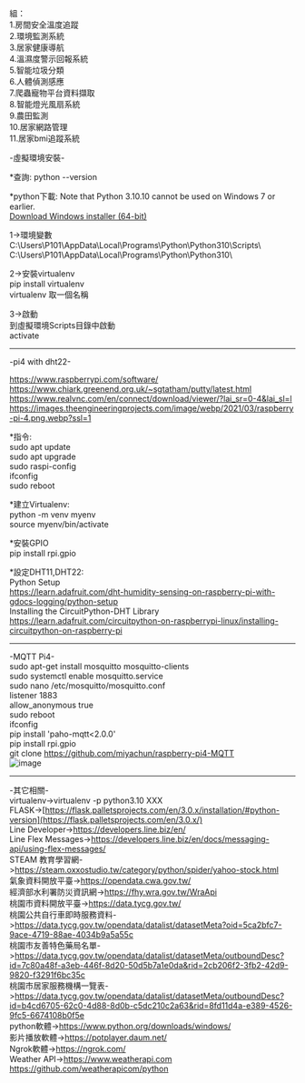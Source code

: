 組：  
1.房間安全溫度追蹤  
2.環境監測系統  
3.居家健康導航  
4.溫濕度警示回報系統  
5.智能垃圾分類  
6.人體偵測感應  
7.爬蟲寵物平台資料擷取  
8.智能燈光風扇系統  
9.農田監測     
10.居家網路管理  
11.居家bmi追蹤系統  


  
-虛擬環境安裝-  

*查詢: python --version  
  
*python下載:
Note that Python 3.10.10 cannot be used on Windows 7 or earlier.  
[Download Windows installer (64-bit)](https://www.python.org/ftp/python/3.10.10/python-3.10.10-amd64.exe)  

1->環境變數  
C:\Users\P101\AppData\Local\Programs\Python\Python310\Scripts\  
C:\Users\P101\AppData\Local\Programs\Python\Python310\  
  
2->安裝virtualenv  
pip install virtualenv  
virtualenv 取一個名稱  
  
3->啟動  
到虛擬環境Scripts目錄中啟動  
activate  

------------------------------------------------------------------------------  
-pi4 with dht22-  

https://www.raspberrypi.com/software/  
https://www.chiark.greenend.org.uk/~sgtatham/putty/latest.html  
https://www.realvnc.com/en/connect/download/viewer/?lai_sr=0-4&lai_sl=l  
https://images.theengineeringprojects.com/image/webp/2021/03/raspberry-pi-4.png.webp?ssl=1  

*指令:    
sudo apt update  
sudo apt upgrade  
sudo raspi-config  
ifconfig  
sudo reboot  

*建立Virtualenv:  
python -m venv myenv  
source myenv/bin/activate  

*安裝GPIO  
pip install rpi.gpio  

*設定DHT11,DHT22:  
Python Setup  
https://learn.adafruit.com/dht-humidity-sensing-on-raspberry-pi-with-gdocs-logging/python-setup  
Installing the CircuitPython-DHT Library  
https://learn.adafruit.com/circuitpython-on-raspberrypi-linux/installing-circuitpython-on-raspberry-pi  

----------------------------------------------------------------------------------------------------------------------  
-MQTT Pi4-  
sudo apt-get install mosquitto mosquitto-clients  
sudo systemctl enable mosquitto.service  
sudo nano /etc/mosquitto/mosquitto.conf  
listener 1883  
allow_anonymous true  
sudo reboot  
ifconfig  
pip install 'paho-mqtt<2.0.0'  
pip install rpi.gpio  
git clone https://github.com/miyachun/raspberry-pi4-MQTT  
![image](https://github.com/miyachun/lhu2024/blob/main/data01.png)  

-------------------------------------------------------------------------------------------------------------------------  

-其它相關-  
virtualenv->virtualenv -p python3.10 XXX  
FLASK->[https://flask.palletsprojects.com/en/3.0.x/installation/#python-version](https://flask.palletsprojects.com/en/3.0.x/)  
Line Developer->https://developers.line.biz/en/  
Line Flex Messages->https://developers.line.biz/en/docs/messaging-api/using-flex-messages/  
STEAM 教育學習網->https://steam.oxxostudio.tw/category/python/spider/yahoo-stock.html  
氣象資料開放平臺->https://opendata.cwa.gov.tw/  
經濟部水利署防災資訊網->https://fhy.wra.gov.tw/WraApi  
桃園市資料開放平臺->https://data.tycg.gov.tw/  
桃園公共自行車即時服務資料->https://data.tycg.gov.tw/opendata/datalist/datasetMeta?oid=5ca2bfc7-9ace-4719-88ae-4034b9a5a55c  
桃園市友善特色藥局名單->https://data.tycg.gov.tw/opendata/datalist/datasetMeta/outboundDesc?id=7c80a48f-a3eb-446f-8d20-50d5b7a1e0da&rid=2cb206f2-3fb2-42d9-9820-f3291f6bc35c   
桃園市居家服務機構一覽表->https://data.tycg.gov.tw/opendata/datalist/datasetMeta/outboundDesc?id=b4cd6705-62c0-4d88-8d0b-c5dc210c2a63&rid=8fd11d4a-e389-4526-9fc5-6674108b0f5e    
python軟體->https://www.python.org/downloads/windows/  
影片播放軟體->https://potplayer.daum.net/  
Ngrok軟體->https://ngrok.com/  
Weather API->https://www.weatherapi.com  
https://github.com/weatherapicom/python  

